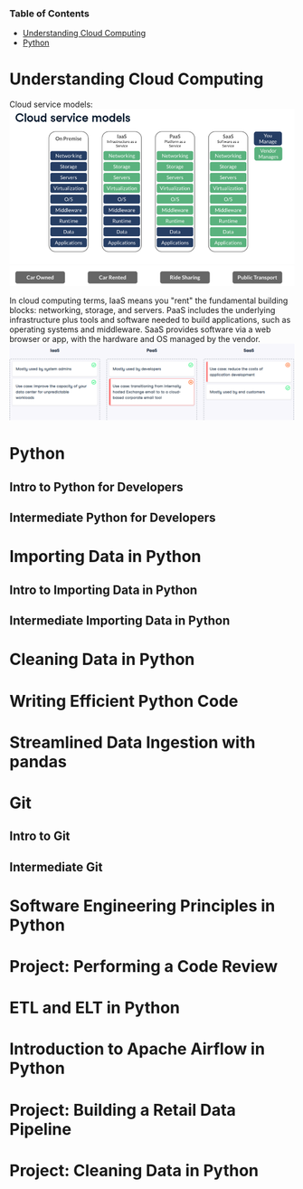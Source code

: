 ### Table of Contents
- [Understanding Cloud Computing](#understanding-cloud-computing)
- [Python](#python)








# Understanding Cloud Computing
Cloud service models:
![img](images/21_01.png)
![img](images/21_02.png)

In cloud computing terms, IaaS means you "rent" the fundamental building blocks: networking, storage, and servers. PaaS includes the underlying infrastructure plus tools and software needed to build applications, such as operating systems and middleware. SaaS provides software via a web browser or app, with the hardware and OS managed by the vendor.
![img](images/21_03.png)



# Python
## Intro to Python for Developers

## Intermediate Python for Developers

# Importing Data in Python
## Intro to Importing Data in Python

## Intermediate Importing Data in Python

# Cleaning Data in Python

# Writing Efficient Python Code
# Streamlined Data Ingestion with pandas

# Git
## Intro to Git
## Intermediate Git

# Software Engineering Principles in Python

# Project: Performing a Code Review
# ETL and ELT in Python
# Introduction to Apache Airflow in Python

# Project: Building a Retail Data Pipeline
# Project: Cleaning Data in Python

